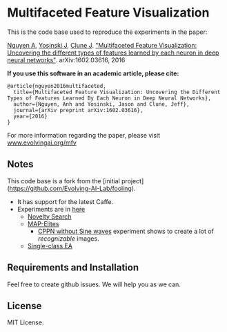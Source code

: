 # Multifaceted Feature Visualization

This is the code base used to reproduce the experiments in the paper:

[Nguyen A](http://anhnguyen.me), [Yosinski J](http://yosinski.com/), [Clune J](http://jeffclune.com). ["Multifaceted Feature Visualization: Uncovering the different types of features learned by each neuron in deep neural networks"](http://www.evolvingai.org/files/nguyen_mfv_2016.pdf). arXiv:1602.03616, 2016

**If you use this software in an academic article, please cite:**

    @article{nguyen2016multifaceted,
      title={Multifaceted Feature Visualization: Uncovering the Different Types of Features Learned By Each Neuron in Deep Neural Networks},
      author={Nguyen, Anh and Yosinski, Jason and Clune, Jeff},
      journal={arXiv preprint arXiv:1602.03616},
      year={2016}
    }

For more information regarding the paper, please visit www.evolvingai.org/mfv

## Notes

This code base is a fork from the [initial project] (https://github.com/Evolving-AI-Lab/fooling).

* It has support for the latest Caffe.
* Experiments are in [here](https://github.com/Evolving-AI-Lab/innovation-engine/tree/master/sferes/exp/images/x)
  * [Novelty Search](https://github.com/Evolving-AI-Lab/innovation-engine/blob/master/sferes/exp/images/x/gecco15/dl_novelty_images_imagenet.cpp)
  * [MAP-Elites](https://github.com/Evolving-AI-Lab/innovation-engine/blob/master/sferes/exp/images/x/gecco15/dl_map_elites_images.cpp)
    * [CPPN without Sine waves](https://github.com/Evolving-AI-Lab/innovation-engine/blob/master/sferes/exp/images/x/gecco15/dl_map_elites_images_no_sine.cpp) experiment shows to create a lot of *recognizable* images.
  * [Single-class EA](https://github.com/Evolving-AI-Lab/innovation-engine/blob/master/sferes/exp/images/x/gecco15/dl_rank_simple_images.cpp)
  


## Requirements and Installation

Feel free to create github issues. We will help you as we can.

## License

MIT License.
